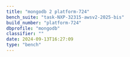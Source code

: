 ```yaml
---
title: "mongodb 2 platform-724"
bench_suite: "task-NXP-32315-awsv2-2025-bis"
build_number: "platform-724"
dbprofile: "mongodb"
classifier: ""
date: 2024-09-13T16:27:09
type: "bench"
---
```

